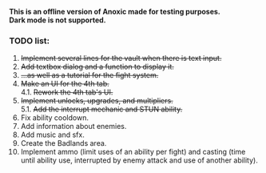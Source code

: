 **This is an offline version of Anoxic made for testing purposes.**  
**Dark mode is not supported.**  

### TODO list:
1. ~~Implement several lines for the vault when there is text input.~~
2. ~~Add textbox dialog and a function to display it.~~
3. ~~...as well as a tutorial for the fight system.~~
4. ~~Make an UI for the 4th tab.~~  
4.1. ~~Rework the 4th tab's UI.~~
5. ~~Implement unlocks, upgrades, and multipliers.~~  
5.1. ~~Add the interrupt mechanic and STUN ability.~~
6. Fix ability cooldown.
7. Add information about enemies.
8. Add music and sfx.
9. Create the Badlands area.
10. Implement ammo (limit uses of an ability per fight) and casting (time until ability use, interrupted by enemy attack and use of another ability).
